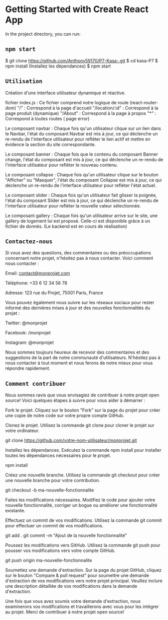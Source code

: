 # Getting Started with Create React App

In the project directory, you can run:

## `npm start`

$ git clone https://github.com/Anthony59170/P7-Kasa-.git
$ cd kasa-P7
$ npm install (Installez les dépendances)
$ npm start

## `Utilisation`

Création d'une interface utilisateur dynamique et réactive.

fichier index.js :
Ce fichier comprend notre logique de route (react-router-dom)
"/" : Correspond à la page d'accueil
"/location/:id" : Correspond à la page produit (dynamique)
"/About" : Correspond à la page à propos
"\*" : Correspond à toutes routes ( page error)

Le composant navbar : Chaque fois qu'un utilisateur clique sur un lien dans le Navbar, l'état du composant Navbar est mis à jour, ce qui déclenche un re-rendu de l'interface utilisateur pour refléter le lien actif et mettre en évidence la section du site correspondante.

Le composant banner :
Chaque fois que le contenu du composant Banner change, l'état du composant est mis à jour, ce qui déclenche un re-rendu de l'interface utilisateur pour refléter le nouveau contenu.

Le composant collapse :
Chaque fois qu'un utilisateur clique sur le bouton "Afficher" ou "Masquer", l'état du composant Collapse est mis à jour, ce qui déclenche un re-rendu de l'interface utilisateur pour refléter l'état actuel.

Le composant slider :
Chaque fois qu'un utilisateur fait glisser la poignée, l'état du composant Slider est mis à jour, ce qui déclenche un re-rendu de l'interface utilisateur pour refléter la nouvelle valeur sélectionnée.

Le composant gallery :
Chaque fois qu'un utilisateur arrive sur le site, une gallery de logement lui est proposé.
Celle-ci est disponible grâce à un fichier de donnés. (Le backend est en cours de réalisation)

## `Contactez-nous`

Si vous avez des questions, des commentaires ou des préoccupations concernant notre projet, n'hésitez pas à nous contacter. Voici comment nous contacter :

Email: contact@monprojet.com

Téléphone: +33 6 12 34 56 78

Adresse: 123 rue du Projet, 75001 Paris, France

Vous pouvez également nous suivre sur les réseaux sociaux pour rester informé des dernières mises à jour et des nouvelles fonctionnalités du projet :

Twitter: @monprojet

Facebook: /monprojet

Instagram: @monprojet

Nous sommes toujours heureux de recevoir des commentaires et des suggestions de la part de notre communauté d'utilisateurs. N'hésitez pas à nous contacter à tout moment et nous ferons de notre mieux pour vous répondre rapidement.

## `Comment contribuer`

Nous sommes ravis que vous envisagiez de contribuer à notre projet open source! Voici quelques étapes à suivre pour vous aider à démarrer :

Fork le projet. Cliquez sur le bouton "Fork" sur la page du projet pour créer une copie de notre code sur votre propre compte GitHub.

Clonez le projet. Utilisez la commande git clone pour cloner le projet sur votre ordinateur.

git clone https://github.com/votre-nom-utilisateur/monprojet.git

Installez les dépendances. Exécutez la commande npm install pour installer toutes les dépendances nécessaires pour le projet.

npm install

Créez une nouvelle branche. Utilisez la commande git checkout pour créer une nouvelle branche pour votre contribution.

git checkout -b ma-nouvelle-fonctionnalite

Faites les modifications nécessaires. Modifiez le code pour ajouter votre nouvelle fonctionnalité, corriger un bogue ou améliorer une fonctionnalité existante.

Effectuez un commit de vos modifications. Utilisez la commande git commit pour effectuer un commit de vos modifications.

git add .
git commit -m "Ajout de la nouvelle fonctionnalité"

Poussez les modifications vers GitHub. Utilisez la commande git push pour pousser vos modifications vers votre compte GitHub.

git push origin ma-nouvelle-fonctionnalite

Soumettez une demande d'extraction. Sur la page du projet GitHub, cliquez sur le bouton "Compare & pull request" pour soumettre une demande d'extraction de vos modifications vers notre projet principal. Veuillez inclure une description détaillée de vos modifications dans la demande d'extraction.

Une fois que vous avez soumis votre demande d'extraction, nous examinerons vos modifications et travaillerons avec vous pour les intégrer au projet. Merci de contribuer à notre projet open source!
